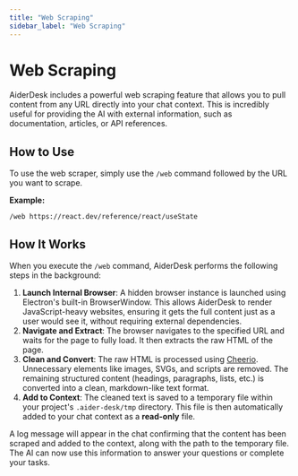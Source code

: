 ```yaml
---
title: "Web Scraping"
sidebar_label: "Web Scraping"
---
```


# Web Scraping

AiderDesk includes a powerful web scraping feature that allows you to pull content from any URL directly into your chat context. This is incredibly useful for providing the AI with external information, such as documentation, articles, or API references.

## How to Use

To use the web scraper, simply use the `/web` command followed by the URL you want to scrape.

**Example:**
```
/web https://react.dev/reference/react/useState
```

## How It Works

When you execute the `/web` command, AiderDesk performs the following steps in the background:

1.  **Launch Internal Browser**: A hidden browser instance is launched using Electron's built-in BrowserWindow. This allows AiderDesk to render JavaScript-heavy websites, ensuring it gets the full content just as a user would see it, without requiring external dependencies.
2.  **Navigate and Extract**: The browser navigates to the specified URL and waits for the page to fully load. It then extracts the raw HTML of the page.
3.  **Clean and Convert**: The raw HTML is processed using [Cheerio](https://cheerio.js.org/). Unnecessary elements like images, SVGs, and scripts are removed. The remaining structured content (headings, paragraphs, lists, etc.) is converted into a clean, markdown-like text format.
4.  **Add to Context**: The cleaned text is saved to a temporary file within your project's `.aider-desk/tmp` directory. This file is then automatically added to your chat context as a **read-only** file.

A log message will appear in the chat confirming that the content has been scraped and added to the context, along with the path to the temporary file. The AI can now use this information to answer your questions or complete your tasks.
